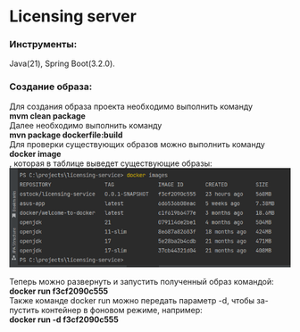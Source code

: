 # Licensing server 

### Инструменты:

Java(21), Spring Boot(3.2.0).

### Создание образа:
Для создания образа проекта необходимо выполнить команду   
**mvm clean package**  
Далее необходимо выполнить команду  
**mvn package dockerfile:build**  
Для проверки существующих образов можно выполнить команду  
**docker image**  
, которая в таблице выведет существующие образы:  
![img.png](images.png)

Теперь можно развернуть и запустить полученный образ командой:  
**docker run f3cf2090c555**  
Также команде docker run можно передать параметр -d, чтобы за-
пустить контейнер в фоновом режиме, например:  
**docker run -d f3cf2090c555**  


